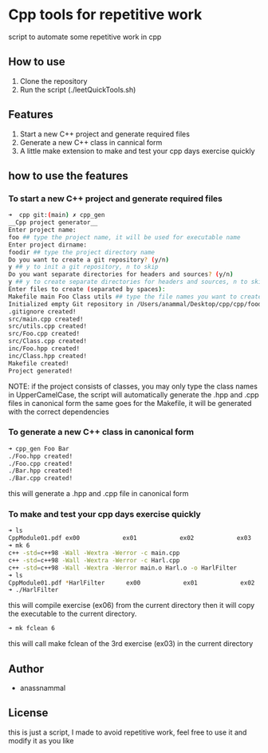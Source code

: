 # Cpp tools for repetitive work
script to automate some repetitive work in cpp
## How to use
1. Clone the repository
2. Run the script (./leetQuickTools.sh)

## Features
1. Start a new C++ project and generate required files
2. Generate a new C++ class in cannical form
3. A little make extension to make and test your cpp days exercise quickly

## how to use the features

### To start a new C++ project and generate required files
```bash
➜  cpp git:(main) ✗ cpp_gen
__Cpp project generator__
Enter project name:
foo ## type the project name, it will be used for executable name
Enter project dirname:
foodir ## type the project directory name
Do you want to create a git repository? (y/n)
y ## y to init a git repository, n to skip
Do you want separate directories for headers and sources? (y/n)
y ## y to create separate directories for headers and sources, n to skip
Enter files to create (separated by spaces):
Makefile main Foo Class utils ## type the file names you want to create (class names in UpperCamelCase)
Initialized empty Git repository in /Users/anammal/Desktop/cpp/cpp/foodir/.git/
.gitignore created!
src/main.cpp created!
src/utils.cpp created!
src/Foo.cpp created!
src/Class.cpp created!
inc/Foo.hpp created!
inc/Class.hpp created!
Makefile created!
Project generated!
```
NOTE: if the project consists of classes, you may only type the class names in UpperCamelCase, the script will automatically generate the .hpp and .cpp files in canonical form
the same goes for the Makefile, it will be generated with the correct dependencies

### To generate a new C++ class in canonical form
```bash
➜ cpp_gen Foo Bar
./Foo.hpp created!
./Foo.cpp created!
./Bar.hpp created!
./Bar.cpp created!
```
this will generate a .hpp and .cpp file in canonical form

### To make and test your cpp days exercise quickly
```bash
➜ ls
CppModule01.pdf ex00            ex01            ex02            ex03            ex04            ex05            ex06
➜ mk 6
c++ -std=c++98 -Wall -Wextra -Werror -c main.cpp
c++ -std=c++98 -Wall -Wextra -Werror -c Harl.cpp
c++ -std=c++98 -Wall -Wextra -Werror main.o Harl.o -o HarlFilter
➜ ls
CppModule01.pdf *HarlFilter      ex00            ex01            ex02            ex03            ex04            ex05            ex06
➜ ./HarlFilter
```
this will compile exercise (ex06) from the current directory
then it will copy the executable to the current directory.

```bash
➜ mk fclean 6
```
this will call make fclean of the 3rd exercise (ex03) in the current directory

## Author
- anassnammal

## License
this is just a script, I made to avoid repetitive work, feel free to use it and modify it as you like
